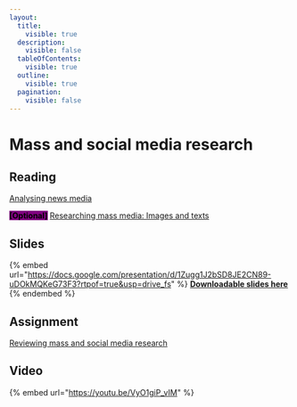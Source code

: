 ```yaml
---
layout:
  title:
    visible: true
  description:
    visible: false
  tableOfContents:
    visible: true
  outline:
    visible: true
  pagination:
    visible: false
---
```


# Mass and social media research

## Reading

[Analysing news media](https://drive.google.com/file/d/12ZZ\_Fsn1P3C54tCosE7g9mL\_IQ6ojDnD/view?usp=sharing)

<mark style="background-color:purple;">**\[Optional]**</mark> [Researching mass media: Images and texts](https://drive.google.com/file/d/1fLRzh7ST0zgCWNLsgbBGwCbzZv5Ehr50/view?usp=sharing)

## Slides

{% embed url="https://docs.google.com/presentation/d/1Zugg1J2bSD8JE2CN89-uDOkMQKeG73F3?rtpof=true&usp=drive_fs" %}
[**Downloadable slides here**](https://docs.google.com/presentation/d/1Zugg1J2bSD8JE2CN89-uDOkMQKeG73F3?rtpof=true\&usp=drive\_fs)
{% endembed %}

## Assignment

[Reviewing mass and social media research](https://docs.google.com/document/d/1ZwD4m711ImwWHfthBUANCRkcPEFOYQxr?rtpof=true\&usp=drive\_fs)

## Video

{% embed url="https://youtu.be/VyO1giP_vIM" %}
